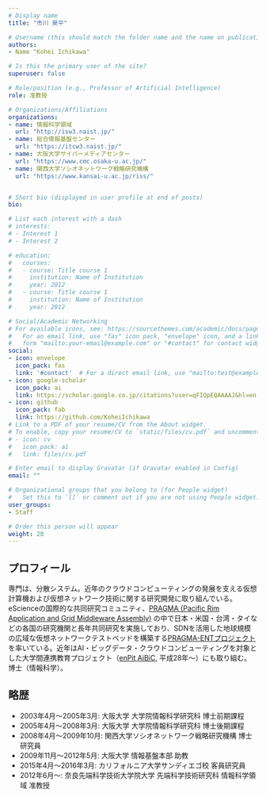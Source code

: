 ```yaml
---
# Display name
title: "市川 昊平"

# Username (this should match the folder name and the name on publications)
authors:
- Name "Kohei Ichikawa"

# Is this the primary user of the site?
superuser: false

# Role/position (e.g., Professor of Artificial Intelligence)
role: 准教授

# Organizations/Affiliations
organizations:
- name: 情報科学領域
  url: "http://isw3.naist.jp/"
- name: 総合情報基盤センター
  url: "https://itcw3.naist.jp/"
- name: 大阪大学サイバーメディアセンター
  url: "https://www.cmc.osaka-u.ac.jp/"
- name: 関西大学ソシオネットワーク戦略研究機構
  url: "https://www.kansai-u.ac.jp/riss/"


# Short bio (displayed in user profile at end of posts)
bio:

# List each interest with a dash
# interests:
# - Interest 1
# - Interest 2

# education:
#   courses:
#   - course: Title course 1
#     institution: Name of Institution
#     year: 2012
#   - course: Title course 1
#     institution: Name of Institution
#     year: 2012

# Social/Academic Networking
# For available icons, see: https://sourcethemes.com/academic/docs/page-builder/#icons
#   For an email link, use "fas" icon pack, "envelope" icon, and a link in the
#   form "mailto:your-email@example.com" or "#contact" for contact widget.
social:
- icon: envelope
  icon_pack: fas
  link: '#contact'  # For a direct email link, use "mailto:test@example.org".
- icon: google-scholar
  icon_pack: ai
  link: https://scholar.google.co.jp/citations?user=qFIQpEQAAAAJ&hl=en
- icon: github
  icon_pack: fab
  link: https://github.com/KoheiIchikawa
# Link to a PDF of your resume/CV from the About widget.
# To enable, copy your resume/CV to `static/files/cv.pdf` and uncomment the lines below.
# - icon: cv
#   icon_pack: ai
#   link: files/cv.pdf

# Enter email to display Gravatar (if Gravatar enabled in Config)
email: ""

# Organizational groups that you belong to (for People widget)
#   Set this to `[]` or comment out if you are not using People widget.
user_groups:
- Staff

# Order this person will appear
weight: 20
---
```


## プロフィール

専門は、分散システム。近年のクラウドコンピューティングの発展を支える仮想計算機および仮想ネットワーク技術に関する研究開発に取り組んでいる。eScienceの国際的な共同研究コミュニティ、[PRAGMA (Pacific Rim Application and Grid Middleware Assembly)](https://www.pragma-grid.net/) の中で日本・米国・台湾・タイなどの各国の研究機関と長年共同研究を実施しており、SDNを活用した地球規模の広域な仮想ネットワークテストベッドを構築する[PRAGMA-ENTプロジェクト](https://github.com/pragmagrid/pragma_ent/wiki)を率いている。近年はAI・ビッグデータ・クラウドコンピューティングを対象とした大学間連携教育プロジェクト（[enPit AiBiC](https://aibic-spiral.enpit.jp/), 平成28年～）にも取り組む。博士（情報科学）。

## 略歴

- 2003年4月〜2005年3月: 大阪大学 大学院情報科学研究科 博士前期課程
- 2005年4月〜2008年3月: 大阪大学 大学院情報科学研究科 博士後期課程
- 2008年4月〜2009年10月: 関西大学ソシオネットワーク戦略研究機構 博士研究員
- 2009年11月〜2012年5月: 大阪大学 情報基盤本部 助教
- 2015年4月～2016年3月: カリフォルニア大学サンディエゴ校 客員研究員
- 2012年6月〜: 奈良先端科学技術大学院大学 先端科学技術研究科 情報科学領域 准教授

